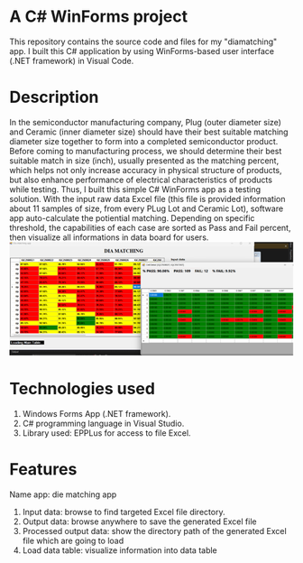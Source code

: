 # A C# WinForms project
This repository contains the source code and files for my "diamatching" app. I built this C# application by using WinForms-based user interface (.NET framework) in Visual Code.
# Description
In the semiconductor manufacturing company, Plug (outer diameter size) and Ceramic (inner diameter size) should have their best suitable matching diameter size together to form into a completed semiconductor product. 
Before coming to manufacturing process, we should determine their best suitable match in size (inch), usually presented as the matching percent, which helps not only increase accuracy in physical structure of products, but also enhance performance of electrical characteristics of products while testing.
Thus, I built this simple C# WinForms app as a testing solution. With the input raw data Excel file (this file is provided information about 11 samples of size, from every PLug Lot and Ceramic Lot), 
software app auto-calculate the potiential matching. Depending on specific threshold, the capabilities of each case are sorted as Pass and Fail percent, then visualize all informations in data board for users.
![ input ](assets/output.png)
# Technologies used 
1. Windows Forms App (.NET framework).
2. C# programming language in Visual Studio.
3. Library used: EPPLus for access to file Excel.
# Features
Name app: die matching app
1. Input data: browse to find targeted Excel file directory.
2. Output data: browse anywhere to save the generated Excel file
3. Processed output data: show the directory path of the generated Excel file which are going to load
4. Load data table: visualize information into data table
